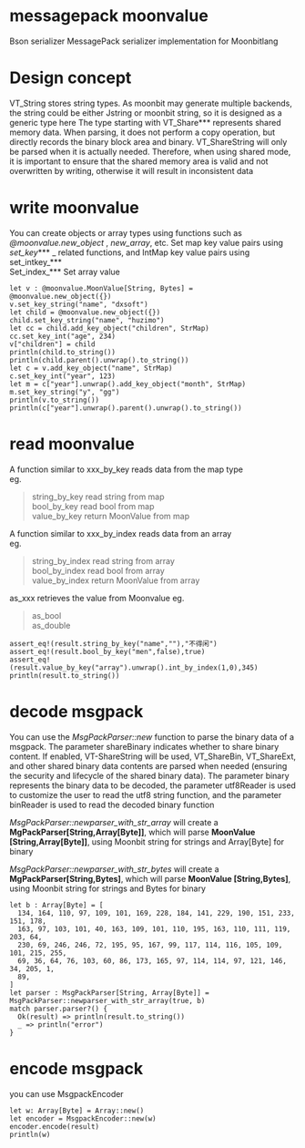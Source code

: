 # messagepack moonvalue
Bson serializer MessagePack serializer implementation for Moonbitlang
# Design concept
VT_String stores string types. As moonbit may generate multiple backends, the string could be either Jstring or moonbit string, so it is designed as a generic type here 
The type starting with VT_Share*** represents shared memory data. When parsing, it does not perform a copy operation, but directly records the binary block area and binary. VT_ShareString will only be parsed when it is actually needed. Therefore, when using shared mode, it is important to ensure that the shared memory area is valid and not overwritten by writing, otherwise it will result in inconsistent data
# write moonvalue
You can create objects or array types using functions such as _@moonvalue.new_object_ , _new_array_, etc. Set map key value pairs using _set_key_*** _  related functions, and IntMap key value pairs  using set_intkey_***  
Set_index_*** Set array value 
```
let v : @moonvalue.MoonValue[String, Bytes] = @moonvalue.new_object({})
v.set_key_string("name", "dxsoft")
let child = @moonvalue.new_object({})
child.set_key_string("name", "huzimo")
let cc = child.add_key_object("children", StrMap)
cc.set_key_int("age", 234)
v["children"] = child
println(child.to_string())
println(child.parent().unwrap().to_string())
let c = v.add_key_object("name", StrMap)
c.set_key_int("year", 123)
let m = c["year"].unwrap().add_key_object("month", StrMap)
m.set_key_string("y", "gg")
println(v.to_string())
println(c["year"].unwrap().parent().unwrap().to_string())
```
# read moonvalue
A function similar to xxx_by_key reads data from the map type  
eg.
> string_by_key read string from map    
> bool_by_key read bool from map   
> value_by_key return MoonValue from map    

A function similar to xxx_by_index reads data from an array  
eg.
> string_by_index read string from array  
> bool_by_index read bool from array  
> value_by_index return MoonValue from array  

as_xxx retrieves the value from Moonvalue 
eg.
> as_bool  
> as_double   

```
assert_eq!(result.string_by_key("name",""),"不得闲")
assert_eq!(result.bool_by_key("men",false),true)
assert_eq!(result.value_by_key("array").unwrap().int_by_index(1,0),345)
println(result.to_string())
```

# decode msgpack
You can use the _MsgPackParser::new_ function to parse the binary data of a msgpack. The parameter shareBinary indicates whether to share binary content. If enabled, VT-ShareString will be used,
VT_ShareBin, VT_ShareExt, and other shared binary data contents are parsed when needed (ensuring the security and lifecycle of the shared binary data). The parameter binary represents the binary data to be decoded, the parameter utf8Reader is used to customize the user to read the utf8 string function, and the parameter binReader is used to read the decoded binary function   

_MsgPackParser::newparser_with_str_array_ will create a **MgPackParser[String,Array[Byte]]**, which will parse **MoonValue [String,Array[Byte]]**, using Moonbit string for strings and Array[Byte] for binary   

_MsgPackParser::newparser_with_str_bytes_ will create a **MgPackParser[String,Bytes]**, which will parse **MoonValue [String,Bytes]**, using Moonbit string for strings and Bytes for binary   

```
let b : Array[Byte] = [
  134, 164, 110, 97, 109, 101, 169, 228, 184, 141, 229, 190, 151, 233, 151, 178,
  163, 97, 103, 101, 40, 163, 109, 101, 110, 195, 163, 110, 111, 119, 203, 64,
  230, 69, 246, 246, 72, 195, 95, 167, 99, 117, 114, 116, 105, 109, 101, 215, 255,
  69, 36, 64, 76, 103, 60, 86, 173, 165, 97, 114, 114, 97, 121, 146, 34, 205, 1,
  89,
]
let parser : MsgPackParser[String, Array[Byte]] = MsgPackParser::newparser_with_str_array(true, b)
match parser.parser?() {
  Ok(result) => println(result.to_string())
  _ => println("error")
}
```

# encode msgpack
you can use MsgpackEncoder
```
let w: Array[Byte] = Array::new()
let encoder = MsgpackEncoder::new(w)
encoder.encode(result)
println(w)
```